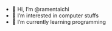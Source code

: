 - 👋 Hi, I’m @ramentaichi
- 👀 I’m interested in computer stuffs
- 🌱 I’m currently learning programming

<!---
ramentaichi/ramentaichi is a ✨ special ✨ repository because its `README.md` (this file) appears on your GitHub profile.
You can click the Preview link to take a look at your changes.
--->
